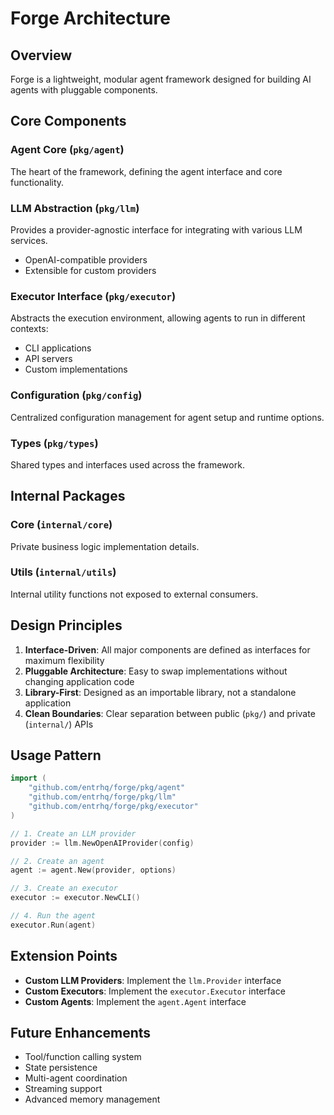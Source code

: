 # Forge Architecture

## Overview

Forge is a lightweight, modular agent framework designed for building AI agents with pluggable components.

## Core Components

### Agent Core (`pkg/agent`)
The heart of the framework, defining the agent interface and core functionality.

### LLM Abstraction (`pkg/llm`)
Provides a provider-agnostic interface for integrating with various LLM services.
- OpenAI-compatible providers
- Extensible for custom providers

### Executor Interface (`pkg/executor`)
Abstracts the execution environment, allowing agents to run in different contexts:
- CLI applications
- API servers
- Custom implementations

### Configuration (`pkg/config`)
Centralized configuration management for agent setup and runtime options.

### Types (`pkg/types`)
Shared types and interfaces used across the framework.

## Internal Packages

### Core (`internal/core`)
Private business logic implementation details.

### Utils (`internal/utils`)
Internal utility functions not exposed to external consumers.

## Design Principles

1. **Interface-Driven**: All major components are defined as interfaces for maximum flexibility
2. **Pluggable Architecture**: Easy to swap implementations without changing application code
3. **Library-First**: Designed as an importable library, not a standalone application
4. **Clean Boundaries**: Clear separation between public (`pkg/`) and private (`internal/`) APIs

## Usage Pattern

```go
import (
    "github.com/entrhq/forge/pkg/agent"
    "github.com/entrhq/forge/pkg/llm"
    "github.com/entrhq/forge/pkg/executor"
)

// 1. Create an LLM provider
provider := llm.NewOpenAIProvider(config)

// 2. Create an agent
agent := agent.New(provider, options)

// 3. Create an executor
executor := executor.NewCLI()

// 4. Run the agent
executor.Run(agent)
```

## Extension Points

- **Custom LLM Providers**: Implement the `llm.Provider` interface
- **Custom Executors**: Implement the `executor.Executor` interface
- **Custom Agents**: Implement the `agent.Agent` interface

## Future Enhancements

- Tool/function calling system
- State persistence
- Multi-agent coordination
- Streaming support
- Advanced memory management